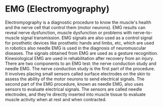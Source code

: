 #                                                                EMG (Electromyography)
Electromyography is a diagnostic procedure to know the muscle's health and the nerve cell that control them (motor neurons). EMG results can reveal nerve dysfunction, muscle dysfunction or problems with nerve-to-muscle signal transmission. EMG signals are also used as a control signal for prosthetic devices like prosthetic hands and limbs, etc, which are used in robotics also needle EMG is used in the diagnosis of neuromuscular diseases. The signals obtained from EMG are used as a gesture recognition. Kinesiological EMG are used in rehabilitation after recovery from an injury.
There are two components to an EMG test: the nerve conduction study and needle EMG. The nerve conduction study is the first part of the procedure. It involves placing small sensors called surface electrodes on the skin to assess the ability of the motor neurons to send electrical signals. The second part of the EMG procedure, known as needle EMG, also uses sensors to evaluate electrical signals. The sensors are called needle electrodes, and they’re directly inserted into muscle tissue to evaluate muscle activity when at rest and when contracted.
